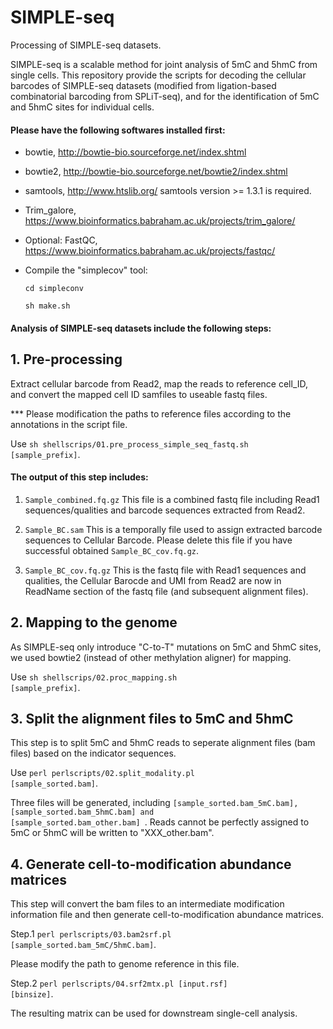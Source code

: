 # SIMPLE-seq

Processing of SIMPLE-seq datasets.

SIMPLE-seq is a scalable method for joint analysis of 5mC and 5hmC from single cells. This repository provide the scripts for decoding the cellular barcodes of SIMPLE-seq datasets (modified from ligation-based combinatorial barcoding from SPLiT-seq), and for the identification of 5mC and 5hmC sites for individual cells.

#### Please have the following softwares installed first:

- bowtie, http://bowtie-bio.sourceforge.net/index.shtml
   
- bowtie2, http://bowtie-bio.sourceforge.net/bowtie2/index.shtml

- samtools, http://www.htslib.org/
   samtools version >= 1.3.1 is required.

- Trim_galore, https://www.bioinformatics.babraham.ac.uk/projects/trim_galore/

- Optional: FastQC, https://www.bioinformatics.babraham.ac.uk/projects/fastqc/

- Compile the "simplecov" tool:

	 <code>cd simpleconv</code>

	 <code>sh make.sh</code>


#### Analysis of SIMPLE-seq datasets include the following steps:


## 1. Pre-processing
Extract cellular barcode from Read2, map the reads to reference cell_ID, and convert the mapped cell ID samfiles to useable fastq files.

*** Please modification the paths to reference files according to the annotations in the script file.

Use <code>sh shellscrips/01.pre_process_simple_seq_fastq.sh [sample_prefix]</code>.

#### The output of this step includes:

1. <code>Sample_combined.fq.gz</code>  This file is a combined fastq file including Read1 sequences/qualities and barcode sequences extracted from Read2.

2. <code>Sample_BC.sam</code> This is a temporally file used to assign extracted barcode sequences to Cellular Barcode. Please delete this file if you have successful obtained <code>Sample_BC_cov.fq.gz</code>.

3. <code>Sample_BC_cov.fq.gz</code> This is the fastq file with Read1 sequences and qualities, the Cellular Barocde and UMI from Read2 are now in ReadName section of the fastq file (and subsequent alignment files).

## 2. Mapping to the genome
As SIMPLE-seq only introduce "C-to-T" mutations on 5mC and 5hmC sites, we used bowtie2 (instead of other methylation aligner) for mapping.

Use <code>sh shellscrips/02.proc_mapping.sh [sample_prefix]</code>.


## 3. Split the alignment files to 5mC and 5hmC
This step is to split 5mC and 5hmC reads to seperate alignment files (bam files) based on the indicator sequences.

Use <code>perl perlscripts/02.split_modality.pl [sample_sorted.bam]</code>.

Three files will be generated, including <code>[sample_sorted.bam_5mC.bam], [sample_sorted.bam_5hmC.bam] and [sample_sorted.bam_other.bam] </code>. Reads cannot be perfectly assigned to 5mC or 5hmC will be written to "XXX_other.bam".

## 4. Generate cell-to-modification abundance matrices
This step will convert the bam files to an intermediate modification information file and then generate cell-to-modification abundance matrices.

Step.1 <code>perl perlscripts/03.bam2srf.pl [sample_sorted.bam_5mC/5hmC.bam]</code>.

Please modify the path to genome reference in this file.

Step.2 <code>perl perlscripts/04.srf2mtx.pl [input.rsf] [binsize]</code>.

The resulting matrix can be used for downstream single-cell analysis.
